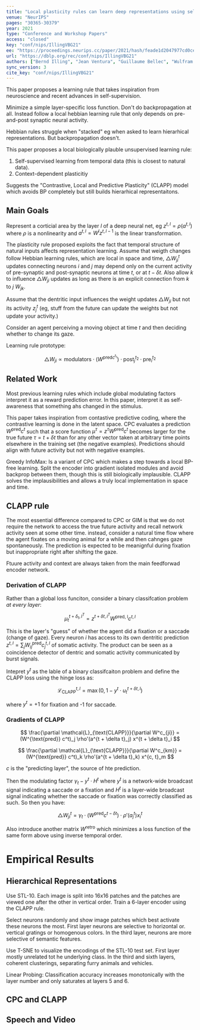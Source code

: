 ```yaml
---
title: "Local plasticity rules can learn deep representations using self-supervised contrastive predictions."
venue: "NeurIPS"
pages: "30365-30379"
year: 2021
type: "Conference and Workshop Papers"
access: "closed"
key: "conf/nips/IllingVBG21"
ee: "https://proceedings.neurips.cc/paper/2021/hash/feade1d2047977cd0cefdafc40175a99-Abstract.html"
url: "https://dblp.org/rec/conf/nips/IllingVBG21"
authors: ["Bernd Illing", "Jean Ventura", "Guillaume Bellec", "Wulfram Gerstner"]
sync_version: 3
cite_key: "conf/nips/IllingVBG21"
---
```


This paper proposes a learning rule that takes inspiration from neuroscience and recent advances in self-supervision.

Minimize a simple layer-specific loss function. Don't do backpropagation at all. Instead follow a local hebbian learning rule that only depends on pre-and-post synaptic neural activity.

Hebbian rules struggle when "stacked" eg when asked to learn hierarhical representations. But backpropagation doesn't.

This paper proposes a local biologically plauble unsupervised learning rule:

 1. Self-supervised learning from temporal data (this is closest to natural data).
 2. Context-dependent plasticitiy

Suggests the "Contrastive, Local and Predictive Plasticity" (CLAPP) model which avoids BP completely but still builds hierarhical representaitons.

## Main Goals

Represent a corticial area by the layer $l$ of a deep neural net, eg $z^{t, l} = \rho(a^{t, l})$ where $\rho$ is a nonlinearity and $a^{t, l} = W^l z^{t, l - 1}$ is the linear transformation.

The plasticity rule proposed exploits the fact that temporal structure of natural inputs affects representation learning. Assume that weigth changes follow Hebbian learning rules, which are local in space and time, $\triangle W^{t}_{ji}$ updates connecting neurons $i$ and $j$ may depend only on the current activity of pre-synaptic and post-synaptic neurons at time $t$, or at $t - \delta t$. Also allow $k$ to influence $\triangle W_{ji}$ updates as long as there is an explicit connection from $k$ to $j$ $W_{jk}$.


Assume that the dentritic input influences the weight updates $\triangle W_{ji}$ but not its activity $z^{t}_j$ (eg, stuff from the future can update the weights but not update your activity.)

Consider an agent perceiving a moving object at time $t$ and then deciding whether to change its gaze.

Learning rule prototype:

$$
\triangle W_{ji} \propto \text{modulators} \cdot (W^{\text{pred} c^{t_1}}) \cdot \text{post}^{t_2}_j \cdot \text{pre}^{t_2}_i
$$

## Related Work

Most previous learning rules which include global modulating factors interpret it as a reward prediction error. In this paper, interpret it as self-awareness that something ahs changed in the stimulus.

This paper takes inspiration from contastive predictive coding, where the contrastive learning is done in the latent space. CPC evaluates a prediction $W^{\text{pred}} c^t$ such that a score function $\mu^{\tau} = z^{\tau}W^{\text{pred}} c^t$ becomes larger for the true future $\tau = t + \delta t$ than for any other vector taken at arbitrary time points elsewhere in the training set (the negative examples). Predictions should align with future activity but not with negative examples.

Greedy InfoMax: Is a variant of CPC which makes a step towards a local BP-free learning. Split the encoder into gradient isolated modules and avoid backprop between them, though this is still biologically implausible. CLAPP solves the implausibilities and allows a truly local implementation in space and time.

## CLAPP rule

The most essential difference compared to CPC or GIM is that we do not require the network to access the true future activity and recall network activity seen at some other time. instead, consider a natural time flow where the agent fixates on a moving animal for a while and then cahnges gaze spontaneously. The prediction is expected to be meanignful during fixation but inappropriate right after shifting the gaze.

Ftuure activity and context are always taken from the main feedforwad encoder network.

### Derivation of CLAPP

Rather than a global loss funciton, consider a binary classifcation problem *at every layer*:

$$
\mu_t^{t + \delta_t, l^T} = z^{t + \delta t, l^T} W^{\text{pred, l}} c^{t, l}
$$

This is the layer's "guess" of whether the agent did a fixation or a saccade (change of gaze). Every neuron $i$ has access to its own dentritic prediction $z^{t, l} = \sum_j W^{\text{pred}}_{ij} c^{t, l}_j$ of somatic activity. The product can be seen as a coincidence detector of dentric and somatic activity communicated by burst signals.

Intepret $y^t$ as the lable of a binary classifcaiton problem and define the CLAPP loss using the hinge loss as:

$$
\mathcal{L}_{\text{CLAPP}}^{t, l} = \max(0, 1 - y^t \cdot u_t^{t + \delta t, l})
$$

where $y^t = +1$ for fixation and -1 for saccade.

### Gradients of CLAPP

$$
\frac{\partial \mathcal{L}_{\text{CLAPP}}}{\partial W^c_{ji}} = (W^{\text{pred}} c^t)_j \rho'(a^{t + \delta t}_j) x^{t + \delta t}_i
$$

$$
\frac{\partial \mathcal{L}_{\text{CLAPP}}}{\partial W^c_{km}} = (W^{\text{pred}} c^t)_k \rho'(a^{t + \delta t}_k) x^{c, t}_m
$$

$c$ is the "predicting layer", the source of hte prediction.

Then the modulating factor $\gamma_t - y^t \cdot H^t$ where $y^t$ is a network-wide broadcast signal indicating a saccade or a fixation and $H^t$ is a layer-wide broadcast signal indicating whether the saccade or fixation was correctly classified as such. So then you have:

$$
\triangle W^t_{ji} = \gamma_t \cdot (W^{\text{pred}} c^{t - \delta t}) \cdot \rho'(a^t_j) x^t_i
$$

Also introduce another matrix $W^{\text{retro}}$ which minimizes a loss function of the same form above using inverse temporal order.

# Empirical Results

## Hierarchical Representations

Use STL-10. Each image is split into 16x16 patches and the patches are viewed one after the other in vertical order. Train a 6-layer encoder using the CLAPP rule.

Select neurons randomly and show image patches which best activate these neurons the most. First layer neurons are selective to horizontal or. vertical gratings or homogenous colors. In the third layer, neurons are more selective of semantic features.

Use T-SNE to visualize the encodings of the STL-10 test set. First layer mostly unrelated tot he underlying class. In the third and sixth layers, coherent clusterings, separating furry animals and vehicles.

Linear Probing: Classification accuracy increases monotonically with the layer number and only saturates at layers 5 and 6.

## CPC and CLAPP




## Speech and Video